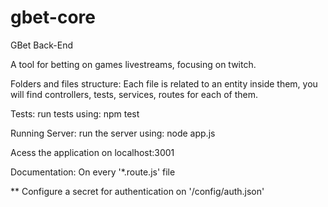# gbet-core
GBet Back-End

A tool for betting on games livestreams, focusing on twitch.

Folders and files structure:
Each file is related to an entity inside them, you will find controllers, tests, services, routes for each of them.

Tests:
run tests using: npm test

Running Server:
run the server using: node app.js

Acess the application on localhost:3001

Documentation: On every '*.route.js' file

** Configure a secret for authentication on '/config/auth.json'
